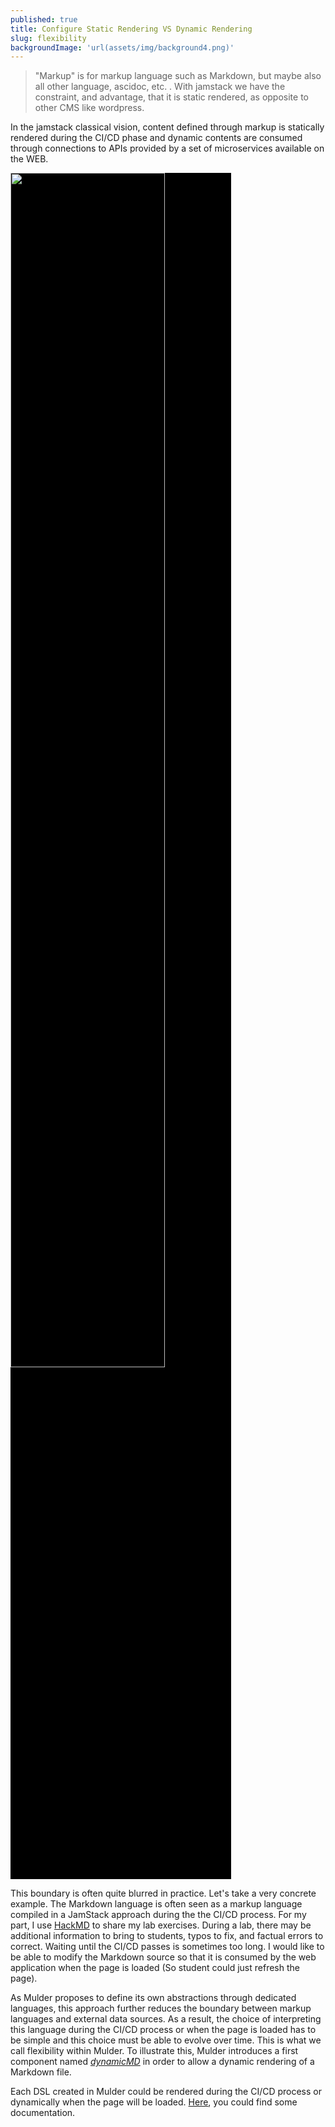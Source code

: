 ```yaml
---
published: true
title: Configure Static Rendering VS Dynamic Rendering
slug: flexibility
backgroundImage: 'url(assets/img/background4.png)'
---
```


> "Markup" is for markup language such as Markdown, but maybe also all other language, ascidoc, etc. . With jamstack we have the constraint, and advantage, that it is static rendered, as opposite to other CMS like wordpress.

In the jamstack classical vision, content defined through markup is statically rendered during the CI/CD phase and dynamic contents are consumed through connections to APIs provided by a set of microservices available on the WEB.

<img class="mx-auto d-block rounded-lg" style="background-color:black;" src="https://d33wubrfki0l68.cloudfront.net/b7d16f7f3654fb8572360301e60d76df254a323e/385ec/img/svg/architecture.svg" width="70%" />

This boundary is often quite blurred in practice. Let's take a very concrete example. The Markdown language is often seen as a markup language compiled in a JamStack approach during the the CI/CD process. For my part, I use [HackMD](https://hackmd.io) to share my lab exercises.
During a lab, there may be additional information to bring to students, typos to fix, and factual errors to correct.
Waiting until the CI/CD passes is sometimes too long. I would like to be able to modify the Markdown source so that it is consumed by the web application when the page is loaded (So student could just refresh the page).

As Mulder proposes to define its own abstractions through dedicated languages, this approach further reduces the boundary between markup languages and external data sources.
As a result, the choice of interpreting this language during the CI/CD process or when the page is loaded has to be simple and this choice must be able to evolve over time.
This is what we call flexibility within Mulder.
To illustrate this, Mulder introduces a first component named *[dynamicMD](/s/dynamicmd)* in order to allow a dynamic rendering of a Markdown file.

Each DSL created in Mulder could be rendered during the CI/CD process or dynamically when the page will be loaded. [Here](/s/dsldesign), you could find some documentation.
